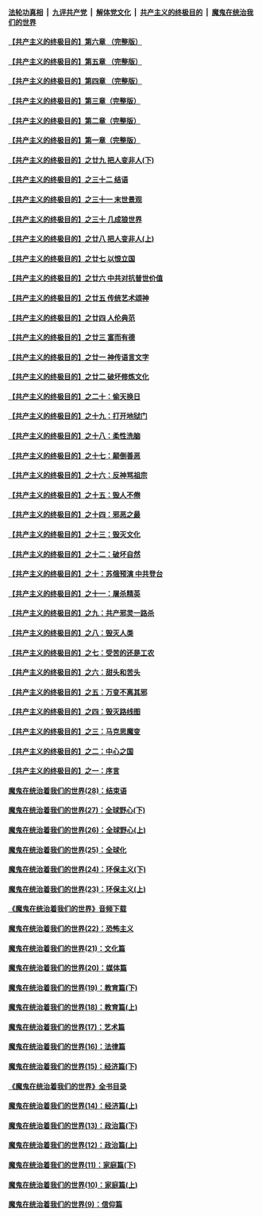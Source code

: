

####  [法轮功真相](../../../../basic/blob/master/README.md?t=04271201) &nbsp;|&nbsp; [九评共产党](../../../../9ping.md/blob/master/README.md?t=04271201) &nbsp;|&nbsp; [解体党文化](../../../../jtdwh.md/blob/master/README.md?t=04271201)  &nbsp;|&nbsp; [共产主义的终极目的](../../../../gczydzjmd.md/blob/master/README.md?t=04271201) &nbsp;|&nbsp; [魔鬼在统治我们的世界](../../../../mgztzwmdsj.md/blob/master/README.md?t=04271201) 

#### [【共产主义的终极目的】第六章 （完整版）](../pages/nsc422/n11428913.md?t=04271201) 

#### [【共产主义的终极目的】第五章 （完整版）](../pages/nsc422/n11428912.md?t=04271201) 

#### [【共产主义的终极目的】第四章 （完整版）](../pages/nsc422/n11428907.md?t=04271201) 

#### [【共产主义的终极目的】第三章（完整版）](../pages/nsc422/n11428848.md?t=04271201) 

#### [【共产主义的终极目的】第二章（完整版）](../pages/nsc422/n11428831.md?t=04271201) 

#### [【共产主义的终极目的】第一章（完整版）](../pages/nsc422/n11417651.md?t=04271201) 

#### [【共产主义的终极目的】之廿九 把人变非人(下)](../pages/nsc422/n11344140.md?t=04271201) 

#### [【共产主义的终极目的】之三十二 结语](../pages/nsc422/n11360535.md?t=04271201) 

#### [【共产主义的终极目的】之三十一 末世景观](../pages/nsc422/n11351129.md?t=04271201) 

#### [【共产主义的终极目的】之三十 几成狼世界](../pages/nsc422/n11348280.md?t=04271201) 

#### [【共产主义的终极目的】之廿八 把人变非人(上)](../pages/nsc422/n11340492.md?t=04271201) 

#### [【共产主义的终极目的】之廿七 以恨立国](../pages/nsc422/n11336944.md?t=04271201) 

#### [【共产主义的终极目的】之廿六 中共对抗普世价值](../pages/nsc422/n11324785.md?t=04271201) 

#### [【共产主义的终极目的】之廿五 传统艺术颂神](../pages/nsc422/n11296396.md?t=04271201) 

#### [【共产主义的终极目的】之廿四 人伦典范](../pages/nsc422/n11296397.md?t=04271201) 

#### [【共产主义的终极目的】之廿三 富而有德](../pages/nsc422/n11283598.md?t=04271201) 

#### [【共产主义的终极目的】之廿一 神传语言文字](../pages/nsc422/n11263265.md?t=04271201) 

#### [【共产主义的终极目的】之廿二 破坏修炼文化](../pages/nsc422/n11245728.md?t=04271201) 

#### [【共产主义的终极目的】之二十：偷天换日](../pages/nsc422/n11238846.md?t=04271201) 

#### [【共产主义的终极目的】之十九：打开地狱门](../pages/nsc422/n11206376.md?t=04271201) 

#### [【共产主义的终极目的】之十八：柔性洗脑](../pages/nsc422/n11199994.md?t=04271201) 

#### [【共产主义的终极目的】之十七：颠倒善恶](../pages/nsc422/n11179782.md?t=04271201) 

#### [【共产主义的终极目的】之十六：反神骂祖宗](../pages/nsc422/n11166798.md?t=04271201) 

#### [【共产主义的终极目的】之十五：毁人不倦](../pages/nsc422/n11166792.md?t=04271201) 

#### [【共产主义的终极目的】之十四：邪恶之最](../pages/nsc422/n11150249.md?t=04271201) 

#### [【共产主义的终极目的】之十三：毁灭文化](../pages/nsc422/n11135227.md?t=04271201) 

#### [【共产主义的终极目的】之十二：破坏自然](../pages/nsc422/n11135214.md?t=04271201) 

#### [【共产主义的终极目的】之十：苏俄预演 中共登台](../pages/nsc422/n11118424.md?t=04271201) 

#### [【共产主义的终极目的】之十一：屠杀精英](../pages/nsc422/n11118442.md?t=04271201) 

#### [【共产主义的终极目的】之九：共产邪灵一路杀](../pages/nsc422/n11114139.md?t=04271201) 

#### [【共产主义的终极目的】之八：毁灭人类](../pages/nsc422/n11108503.md?t=04271201) 

#### [【共产主义的终极目的】之七：受苦的还是工农](../pages/nsc422/n11101809.md?t=04271201) 

#### [【共产主义的终极目的】之六：甜头和苦头](../pages/nsc422/n11096971.md?t=04271201) 

#### [【共产主义的终极目的】之五：万变不离其邪](../pages/nsc422/n11091285.md?t=04271201) 

#### [【共产主义的终极目的】之四：毁灭路线图](../pages/nsc422/n11086284.md?t=04271201) 

#### [【共产主义的终极目的】之三：马克思魔变](../pages/nsc422/n11061941.md?t=04271201) 

#### [【共产主义的终极目的】之二：中心之国](../pages/nsc422/n11047728.md?t=04271201) 

#### [【共产主义的终极目的】之一：序言](../pages/nsc422/n11086077.md?t=04271201) 

#### [魔鬼在统治着我们的世界(28)：结束语](../pages/nsc422/n10936246.md?t=04271201) 

#### [魔鬼在统治着我们的世界(27)：全球野心(下)](../pages/nsc422/n10928319.md?t=04271201) 

#### [魔鬼在统治着我们的世界(26)：全球野心(上)](../pages/nsc422/n10900318.md?t=04271201) 

#### [魔鬼在统治着我们的世界(25)：全球化](../pages/nsc422/n10788205.md?t=04271201) 

#### [魔鬼在统治着我们的世界(24)：环保主义(下)](../pages/nsc422/n10695307.md?t=04271201) 

#### [魔鬼在统治着我们的世界(23)：环保主义(上)](../pages/nsc422/n10688613.md?t=04271201) 

#### [《魔鬼在统治着我们的世界》音频下载](../pages/nsc422/n10635553.md?t=04271201) 

#### [魔鬼在统治着我们的世界(22)：恐怖主义](../pages/nsc422/n10614727.md?t=04271201) 

#### [魔鬼在统治着我们的世界(21)：文化篇](../pages/nsc422/n10597706.md?t=04271201) 

#### [魔鬼在统治着我们的世界(20)：媒体篇](../pages/nsc422/n10586579.md?t=04271201) 

#### [魔鬼在统治着我们的世界(19)：教育篇(下)](../pages/nsc422/n10564808.md?t=04271201) 

#### [魔鬼在统治着我们的世界(18)：教育篇(上)](../pages/nsc422/n10526970.md?t=04271201) 

#### [魔鬼在统治着我们的世界(17)：艺术篇](../pages/nsc422/n10499093.md?t=04271201) 

#### [魔鬼在统治着我们的世界(16)：法律篇](../pages/nsc422/n10485969.md?t=04271201) 

#### [魔鬼在统治着我们的世界(15)：经济篇(下)](../pages/nsc422/n10469975.md?t=04271201) 

#### [《魔鬼在统治着我们的世界》全书目录](../pages/nsc422/n10464261.md?t=04271201) 

#### [魔鬼在统治着我们的世界(14)：经济篇(上)](../pages/nsc422/n10457370.md?t=04271201) 

#### [魔鬼在统治着我们的世界(13)：政治篇(下)](../pages/nsc422/n10448270.md?t=04271201) 

#### [魔鬼在统治着我们的世界(12)：政治篇(上)](../pages/nsc422/n10444576.md?t=04271201) 

#### [魔鬼在统治着我们的世界(11)：家庭篇(下)](../pages/nsc422/n10440961.md?t=04271201) 

#### [魔鬼在统治着我们的世界(10)：家庭篇(上)](../pages/nsc422/n10435448.md?t=04271201) 

#### [魔鬼在统治着我们的世界(9)：信仰篇](../pages/nsc422/n10432159.md?t=04271201) 

